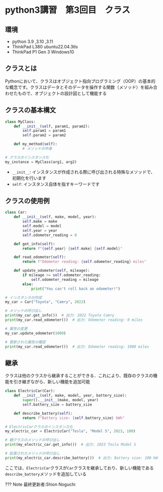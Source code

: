 
# python3講習　第3回目　クラス

## 環境
* python 3.9 ,3.10 ,3.11
* ThinkPad L380 ubuntu22.04.3tls
* ThinkPad P1 Gen 3 Windows10

## クラスとは

Pythonにおいて、クラスはオブジェクト指向プログラミング（OOP）の基本的な概念です。クラスはデータとそのデータを操作する関数（メソッド）を組み合わせたもので、オブジェクトの設計図として機能する

## クラスの基本構文

```python
class MyClass:
    def __init__(self, param1, param2):
        self.param1 = param1
        self.param2 = param2

    def my_method(self):
        # メソッドの中身

# クラスのインスタンス化
my_instance = MyClass(arg1, arg2)
```
* `__init__`: インスタンスが作成される際に呼び出される特殊なメソッドで、初期化を行います
* `self`: インスタンス自体を指すキーワードです


## クラスの使用例
```py
class Car:
    def __init__(self, make, model, year):
        self.make = make
        self.model = model
        self.year = year
        self.odometer_reading = 0

    def get_info(self):
        return f"{self.year} {self.make} {self.model}"

    def read_odometer(self):
        return f"Odometer reading: {self.odometer_reading} miles"

    def update_odometer(self, mileage):
        if mileage >= self.odometer_reading:
            self.odometer_reading = mileage
        else:
            print("You can't roll back an odometer!")

# インスタンスの作成
my_car = Car("Toyota", "Camry", 2022)

# メソッドの呼び出し
print(my_car.get_info())  # 出力: 2022 Toyota Camry
print(my_car.read_odometer())  # 出力: Odometer reading: 0 miles

# 属性の変更
my_car.update_odometer(1000)

# 更新された属性の確認
print(my_car.read_odometer())  # 出力: Odometer reading: 1000 miles
```

## 継承
クラスは他のクラスから継承することができる．これにより、既存のクラスの機能を引き継ぎながら、新しい機能を追加可能


```py
class ElectricCar(Car):
    def __init__(self, make, model, year, battery_size):
        super().__init__(make, model, year)
        self.battery_size = battery_size

    def describe_battery(self):
        return f"Battery size: {self.battery_size} kWh"

# ElectricCarクラスのインスタンス化
my_electric_car = ElectricCar("Tesla", "Model S", 2023, 100)

# 親クラスのメソッドの呼び出し
print(my_electric_car.get_info())  # 出力: 2023 Tesla Model S

# 拡張されたメソッドの呼び出し
print(my_electric_car.describe_battery())  # 出力: Battery size: 100 kWh

```
ここでは、`ElectricCar`クラスが`Car`クラスを継承しており、新しい機能である`describe_battery`メソッドを追加している


??? Note
    最終更新者:Shion Noguchi